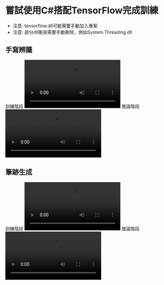# 嘗試使用C#搭配TensorFlow完成訓練
* 注意: tensorflow.dll可能需要手動加入專案
* 注意: 部分dll衝突需要手動刪除，例如System.Threading.dll

## 手寫辨識
訓練階段
![image](https://gyazo.com/35fa95f06262e823450d284e24896f7a.mp4)
推論階段
![image](https://gyazo.com/5f1984f59a93f8eeb8ce2a863ee5a39e.mp4)

## 筆跡生成
訓練階段
![image](https://gyazo.com/d79ce4afb73ea0b3ff98861f900355da.mp4)
推論階段
![image](https://gyazo.com/9a59c0279002cffb6e5ab18ceda0ffa0.mp4)
